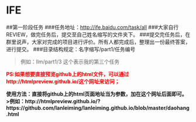 # IFE

##第一阶段任务
###任务地址：http://ife.baidu.com/task/all
###大家自行REVIEW，做完任务后，提交至自己姓名缩写的文件夹下。
###提交完任务后，在群里说声，大家对完成的项目进行评价。所有人都完成后，整理出一份最终答案，进行提交。
###目录结构规定：名字缩写/part1/任务编号   
>例如：llm/part1/3   这个表示我的第三个任务


<p style="color:red;"><strong>PS:如果想要直接预览github上的html文件，可以通过http://htmlpreview.github.io/这个网址来访问；<strong></p>
<strong>使用方法：直接将github上的html页面地址当为参数，加在这个网址后面即可。<strong>
>例如：http://htmlpreview.github.io/?https://github.com/lanleiming/lanleiming.github.io/blob/master/daohang.html
